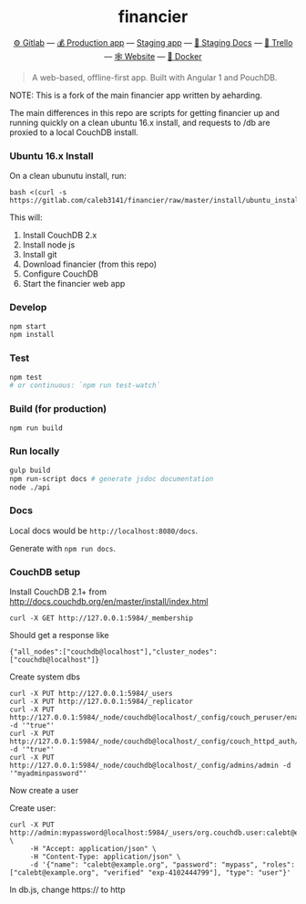 <h1 align="center">financier</h1>

<p align="center">
  <a href="https://gitlab.com/financier/financier">⚙ Gitlab</a> —
  <a href="https://app.financier.io">💰 Production app</a> —
  <a href="https://staging.financier.io">Staging app</a> —
  <a href="https://staging.financier.io/docs">📗 Staging Docs</a> —
  <a href="https://trello.com/b/bXcFuXrm">📢 Trello</a> —
  <a href="https://financier.io">🕸 Website</a> —
  <a href="https://gitlab.com/financier/financier/container_registry">🐳 Docker</a>
</p>

> A web-based, offline-first app. Built with Angular 1 and PouchDB.

NOTE: This is a fork of the main financier app written by aeharding.

The main differences in this repo are scripts for getting financier up and running quickly on a clean ubuntu 16.x install, and requests to /db are proxied to a local CouchDB install.

### Ubuntu 16.x Install

On a clean ubunutu install, run:

```
bash <(curl -s https://gitlab.com/caleb3141/financier/raw/master/install/ubuntu_install.sh)
```

This will:
1. Install CouchDB 2.x
1. Install node js
1. Install git
1. Download financier (from this repo)
1. Configure CouchDB
1. Start the financier web app 

### Develop

```sh
npm start
npm install
```

### Test

```sh
npm test
# or continuous: `npm run test-watch`
```

### Build (for production)

```sh
npm run build
```

### Run locally

```sh
gulp build
npm run-script docs # generate jsdoc documentation
node ./api
```

### Docs

Local docs would be `http://localhost:8080/docs`.

Generate with `npm run docs`.


### CouchDB setup

Install CouchDB 2.1+ from http://docs.couchdb.org/en/master/install/index.html

```
curl -X GET http://127.0.0.1:5984/_membership
```

Should get a response like 
```
{"all_nodes":["couchdb@localhost"],"cluster_nodes":["couchdb@localhost"]}
```

Create system dbs
```
curl -X PUT http://127.0.0.1:5984/_users
curl -X PUT http://127.0.0.1:5984/_replicator
curl -X PUT http://127.0.0.1:5984/_node/couchdb@localhost/_config/couch_peruser/enable -d '"true"'
curl -X PUT http://127.0.0.1:5984/_node/couchdb@localhost/_config/couch_httpd_auth/allow_persistent_cookies -d '"true"'
curl -X PUT http://127.0.0.1:5984/_node/couchdb@localhost/_config/admins/admin -d '"myadminpassword"'
```

Now create a user

Create user:
```
curl -X PUT http://admin:mypassword@localhost:5984/_users/org.couchdb.user:calebt@example.org \
     -H "Accept: application/json" \
     -H "Content-Type: application/json" \
     -d '{"name": "calebt@example.org", "password": "mypass", "roles": ["calebt@example.org", "verified" "exp-4102444799"], "type": "user"}'
```

In db.js, change https:// to http
